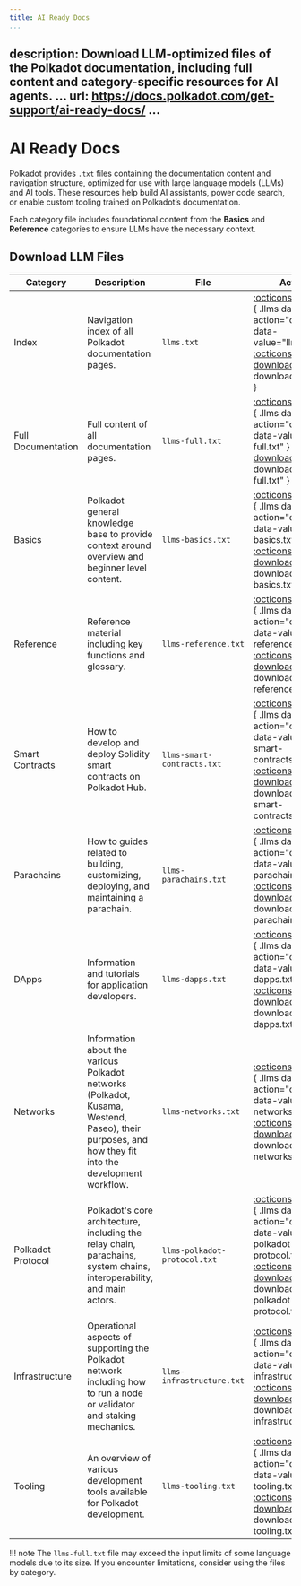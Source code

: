 ```yaml
---
title: AI Ready Docs
...
```

description: Download LLM-optimized files of the Polkadot documentation, including full content
  and category-specific resources for AI agents.
...
url: https://docs.polkadot.com/get-support/ai-ready-docs/
...
---

# AI Ready Docs

Polkadot provides `.txt` files containing the documentation content and navigation structure, optimized for use with large language models (LLMs) and AI tools. These resources help build AI assistants, power code search, or enable custom tooling trained on Polkadot’s documentation.

Each category file includes foundational content from the **Basics** and **Reference** categories to ensure LLMs have the necessary context.

## Download LLM Files

| Category           | Description                                                                                                                                         | File                         | Actions                                                                                                                                                                                              |
|--------------------|-----------------------------------------------------------------------------------------------------------------------------------------------------|------------------------------|------------------------------------------------------------------------------------------------------------------------------------------------------------------------------------------------------|
| Index              | Navigation index of all Polkadot documentation pages.                                                                                               | `llms.txt`                   | [:octicons-copy-16:](){ .llms data-action="copy" data-value="llms.txt" } [:octicons-download-16:](/llms.txt){ download="llms.txt" }                                                                  |
| Full Documentation | Full content of all documentation pages.                                                                                                            | `llms-full.txt`              | [:octicons-copy-16:](){ .llms data-action="copy" data-value="llms-full.txt" } [:octicons-download-16:](/llms-full.txt){ download="llms-full.txt" }                                                   |
| Basics             | Polkadot general knowledge base to provide context around overview and beginner level content.                                                      | `llms-basics.txt`            | [:octicons-copy-16:](){ .llms data-action="copy" data-value="llms-basics.txt" } [:octicons-download-16:](/llms-files/llms-basics.txt){ download="llms-basics.txt" }                                  |
| Reference          | Reference material including key functions and glossary.                                                                                            | `llms-reference.txt`         | [:octicons-copy-16:](){ .llms data-action="copy" data-value="llms-reference.txt"} [:octicons-download-16:](/llms-files/llms-reference.txt){ download="llms-reference.txt" }                          |
| Smart Contracts    | How to develop and deploy Solidity smart contracts on Polkadot Hub.                                                                                 | `llms-smart-contracts.txt`   | [:octicons-copy-16:](){ .llms data-action="copy" data-value="llms-smart-contracts.txt" } [:octicons-download-16:](/llms-files/llms-smart-contracts.txt){ download="llms-smart-contracts.txt" }       |
| Parachains         | How to guides related to building, customizing, deploying, and maintaining a parachain.                                                             | `llms-parachains.txt`        | [:octicons-copy-16:](){ .llms data-action="copy" data-value="llms-parachains.txt" } [:octicons-download-16:](/llms-files/llms-parachains.txt){ download="llms-parachains.txt" }                      |
| DApps              | Information and tutorials for application developers.                                                                                               | `llms-dapps.txt`             | [:octicons-copy-16:](){ .llms data-action="copy" data-value="llms-dapps.txt" } [:octicons-download-16:](/llms-files/llms-dapps.txt){ download="llms-dapps.txt" }                                     |
| Networks           | Information about the various Polkadot networks (Polkadot, Kusama, Westend, Paseo), their purposes, and how they fit into the development workflow. | `llms-networks.txt`          | [:octicons-copy-16:](){ .llms data-action="copy" data-value="llms-networks.txt" } [:octicons-download-16:](/llms-files/llms-networks.txt){ download="llms-networks.txt" }                            |
| Polkadot Protocol  | Polkadot's core architecture, including the relay chain, parachains, system chains, interoperability, and main actors.                              | `llms-polkadot-protocol.txt` | [:octicons-copy-16:](){ .llms data-action="copy" data-value="llms-polkadot-protocol.txt" } [:octicons-download-16:](/llms-files/llms-polkadot-protocol.txt){ download="llms-polkadot-protocol.txt" } |
| Infrastructure     | Operational aspects of supporting the Polkadot network including how to run a node or validator and staking mechanics.                              | `llms-infrastructure.txt`    | [:octicons-copy-16:](){ .llms data-action="copy" data-value="llms-infrastructure.txt" } [:octicons-download-16:](/llms-files/llms-infrastructure.txt){ download="llms-infrastructure.txt" }          |
| Tooling            | An overview of various development tools available for Polkadot development.                                                                        | `llms-tooling.txt`           | [:octicons-copy-16:](){ .llms data-action="copy" data-value="llms-tooling.txt" } [:octicons-download-16:](/llms-files/llms-tooling.txt){ download="llms-tooling.txt" }                               |

!!! note
    The `llms-full.txt` file may exceed the input limits of some language models due to its size. If you encounter limitations, consider using the files by category.
